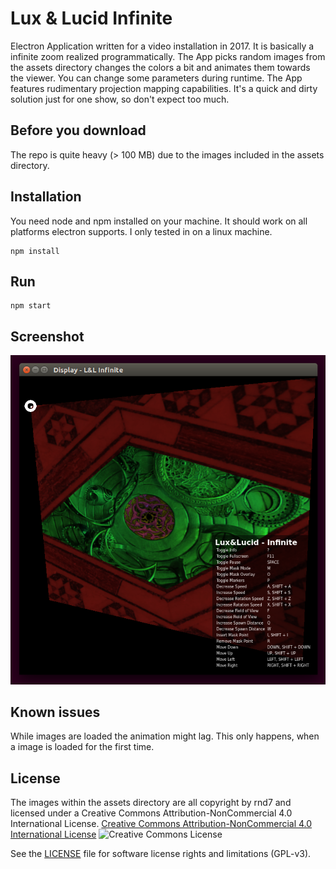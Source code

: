 # Lux & Lucid Infinite
Electron Application written for a video installation in 2017. It is basically a infinite zoom realized programmatically. The App picks random images from the assets directory changes the colors a bit and animates them towards the viewer. You can change some parameters during runtime. The App features rudimentary projection mapping capabilities. It's a quick and dirty solution just for one show, so don't expect too much.

## Before you download
The repo is quite heavy (> 100 MB) due to the images included in the assets directory.

## Installation
You need node and npm installed on your machine. It should work on all platforms electron supports. I only tested in on a linux machine.

```
npm install
```

## Run

```
npm start
```
## Screenshot

![slides](https://raw.githubusercontent.com/rnd7/infinite/master/doc/screenshot.png)

## Known issues
While images are loaded the animation might lag. This only happens, when a image is loaded for the first time.

## License

The images within the assets directory are all copyright by rnd7 and licensed under a Creative Commons Attribution-NonCommercial 4.0 International License. [Creative Commons Attribution-NonCommercial 4.0 International License](https://creativecommons.org/licenses/by-nc/4.0/) 
![Creative Commons License](http://creativecommons.org/licenses/by-nc/4.0/)

See the [LICENSE](LICENSE.md) file for software license rights and limitations (GPL-v3).
